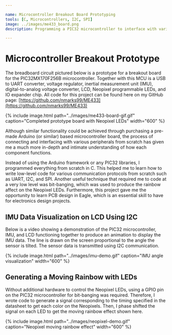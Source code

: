 ```yaml
---

name: Microcontroller Breakout Board Prototyping
tools: [C, Microcontrollers, I2C, SPI]
image: ../images/me433_board.png
description: Programming a PIC32 microcontroller to interface with various peripherals from scratch

---
```


# Microcontroller Breakout Prototype

The breadboard circuit pictured below is a prototype for a breakout board for the PIC32MX170F256B microcontroller.
Together with this MCU is a USB to UART converter, voltage regulator, inertial measurement unit (IMU),
digital-to-analog voltage converter, LCD, Neopixel programmable LEDs, and IO expander chip. All code
for this project can be found here on my GitHub page: [https://github.com/nmarks99/ME433](https://github.com/nmarks99/ME433)

{% include image.html path="../images/me433-board-gif.gif" caption="Completed prototype board with Neopixel LEDs" width="600" %}

Although similar functionality could be achieved through purchasing a pre-made Arduino (or similar) based
microcontroller board, the process of connecting and interfacing with various peripherals from scratch has
given me a much more in-depth and intimate understanding of how each component functions.

Instead of using the Arduino framework or any PIC32 libraries, I programmed everything from scratch in C.
This helped me to learn how to write low-level code for various communication protocols from scratch such as
UART, I2C, and SPI. Another useful technique that required me to code at a very low level was bit-banging,
which was used to produce the rainbow affect on the Neopixel LEDs. Furthermore, this project gave me the
opportunity to learn PCB design in Eagle, which is an essential skill to have for electronics design projects. 

## IMU Data Visualization on LCD Using I2C
Below is a video showing a demonstration of the PIC32 microcontroller, IMU, and LCD functioning together to
produce an animation to display the IMU data.
The line is drawn on the screen proportional to the angle the sensor is tilted.
The sensor data is transmitted using I2C communication. 

{% include image.html path="../images/imu-demo.gif" caption="IMU angle visualization" width="600" %}

## Generating a Moving Rainbow with LEDs
Without additional hardware to control the Neopixel LEDs, using a GPIO pin on the PIC32 microcontroller
for bit-banging was required. Therefore, I wrote code to generate a signal corresponding to the timing
specified in the datasheet to get each color on the Neopixels. Then, I phase shifted the signal on each
LED to get the moving rainbow effect shown here.

{% include image.html path="../images/neopixel-demo.gif" caption="Neopixel moving rainbow effect" width="600" %}
